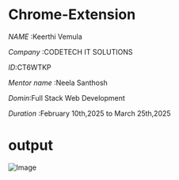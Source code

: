 # Chrome-Extension
*NAME* :Keerthi Vemula

*Company* :CODETECH IT SOLUTIONS

*ID*:CT6WTKP

*Mentor name* :Neela Santhosh

*Domin*:Full Stack Web Development

*Duration* :February 10th,2025 to March 25th,2025
# output 

![Image](https://github.com/user-attachments/assets/01260eb5-67af-4610-9ab3-2d05a1aa4226)

